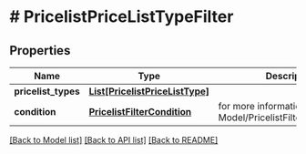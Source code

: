 # # PricelistPriceListTypeFilter


## Properties 


Name | Type | Description | Notes
------------ | ------------- | ------------- | -------------
**pricelist_types**| [**List[PricelistPriceListType]**](PricelistPriceListType.md) |   | [optional]
**condition**| [**PricelistFilterCondition**](PricelistFilterCondition.md) |  for more information please, see Model/PricelistFilterCondition.php  | [optional] [default to PricelistFilterCondition.IN]


[[Back to Model list]](../../README.md#models) [[Back to API list]](../../README.md#endpoints) [[Back to README]](../../README.md)

